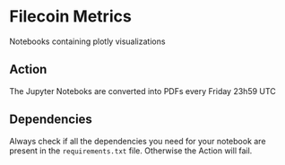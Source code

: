 # Filecoin Metrics

Notebooks containing plotly visualizations

## Action

The Jupyter Noteboks are converted into PDFs every Friday 23h59 UTC

## Dependencies

Always check if all the dependencies you need for your notebook are present in the `requirements.txt` file. Otherwise the Action will fail.

